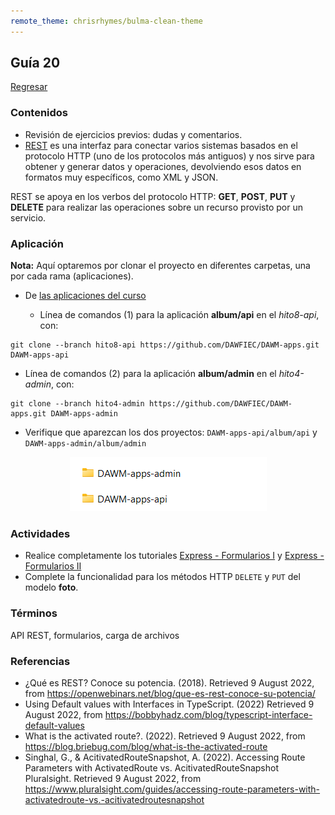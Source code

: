 ```yaml
---
remote_theme: chrisrhymes/bulma-clean-theme
---
```


## Guía 20

[Regresar](/DAWM/)

### Contenidos

* Revisión de ejercicios previos: dudas y comentarios.
* [REST](https://openwebinars.net/blog/que-es-rest-conoce-su-potencia/) es una interfaz para conectar varios sistemas basados en el protocolo HTTP (uno de los protocolos más antiguos) y nos sirve para obtener y generar datos y operaciones, devolviendo esos datos en formatos muy específicos, como XML y JSON. 

REST se apoya en los verbos del protocolo HTTP: **GET**, **POST**, **PUT** y **DELETE** para realizar las operaciones sobre un recurso provisto por un servicio. 


### Aplicación

**Nota:** Aquí optaremos por clonar el proyecto en diferentes carpetas, una por cada rama (aplicaciones). 

* De [las aplicaciones del curso](https://github.com/DAWFIEC/DAWM-apps)
  
  + Línea de comandos (1) para la aplicación **album/api** en el _hito8-api_, con: 
```
git clone --branch hito8-api https://github.com/DAWFIEC/DAWM-apps.git DAWM-apps-api
```
  
  + Línea de comandos (2) para la aplicación **album/admin** en el _hito4-admin_, con: 
```
git clone --branch hito4-admin https://github.com/DAWFIEC/DAWM-apps.git DAWM-apps-admin
```


* Verifique que aparezcan los dos proyectos: `DAWM-apps-api/album/api` y `DAWM-apps-admin/album/admin`

<p align="center">
  <img src="imagenes/proyectos20.png">
</p>

### Actividades

* Realice completamente los tutoriales [Express - Formularios I](https://dawfiec.github.io/DAWM/tutoriales/express_forms1.html) y [Express - Formularios II](https://dawfiec.github.io/DAWM/tutoriales/express_forms2.html)
* Complete la funcionalidad para los métodos HTTP `DELETE` y `PUT` del modelo **foto**.


### Términos

API REST, formularios, carga de archivos

### Referencias

* ¿Qué es REST? Conoce su potencia. (2018). Retrieved 9 August 2022, from https://openwebinars.net/blog/que-es-rest-conoce-su-potencia/
* Using Default values with Interfaces in TypeScript. (2022) Retrieved 9 August 2022, from https://bobbyhadz.com/blog/typescript-interface-default-values
* What is the activated route?. (2022). Retrieved 9 August 2022, from https://blog.briebug.com/blog/what-is-the-activated-route
* Singhal, G., & AcitivatedRouteSnapshot, A. (2022). Accessing Route Parameters with ActivatedRoute vs. AcitivatedRouteSnapshot Pluralsight. Retrieved 9 August 2022, from https://www.pluralsight.com/guides/accessing-route-parameters-with-activatedroute-vs.-acitivatedroutesnapshot